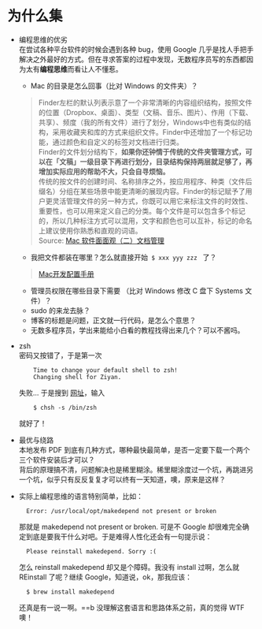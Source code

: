 # 为什么集

* 编程思维的优劣  
在尝试各种平台软件的时候会遇到各种 bug，使用 Google 几乎是找人手把手解决之外最好的方式。但在寻求答案的过程中发现，无数程序员写的东西都因为太有**编程思维**而看让人不懂惹。  
	* Mac 的目录是怎么回事（比对 Windows 的文件夹）？
	> Finder左栏的默认列表示意了一个非常清晰的内容组织结构，按照文件的位置（Dropbox、桌面）、类型（文稿、音乐、图片）、作用（下载、共享）、频度（我的所有文件）进行了划分，Windows中也有类似的结构，采用收藏夹和库的方式来组织文件。Finder中还增加了一个标记功能，通过颜色和自定义的标签对文档进行归类。  
Finder的文件划分结构下，**如果你还钟情于传统的文件夹管理方式，可以在「文稿」一级目录下再进行划分，目录结构保持两层就足够了，再增加实际应用的帮助不大，只会自寻烦恼。**  
传统的按文件的创建时间、名称排序之外，按应用程序、种类（文件后缀名）分组在某些场景中能更清晰的展现内容。Finder的标记赋予了用户更灵活管理文件的另一种方式，你既可以用它来标注文件的时效性、重要性，也可以用来定义自己的分类。每个文件是可以包含多个标记的，所以几种标注方式可以混用，文字和颜色也可以互补，标记的命名上建议使用你熟悉和直观的词语。  
Source: [Mac 软件面面观（二）文档管理](http://www.jianshu.com/p/0237546964af)  

	* 我把文件都装在哪里？怎么就直接开始`  $ xxx yyy zzz  ` 了？  
	> [Mac开发配置手册](http://aaaaaashu.gitbooks.io/mac-dev-setup/content/)
	* 管理员权限在哪些目录下需要 （比对 Windows 修改 C 盘下 Systems 文件）？  
	* sudo 的来龙去脉？  
	* 博客的标题是问题，正文就一行代码，是怎么个意思？  
	* 无数多程序员，学出来能给小白看的教程找得出来几个？可以不酱吗。    

* zsh  
密码又按错了，于是第一次
   
          Time to change your default shell to zsh!
          Changing shell for Ziyan.
          
   失败...  于是搜到 [网址](http://osxdaily.com/2012/03/21/change-shell-mac-os-x/)，输入

          $ chsh -s /bin/zsh

   就好了！  
   

* 最优与绕路  
本地发布 PDF 到底有几种方式，哪种最快最简单，是否一定要下载一个两个三个软件安装后才可以？  
背后的原理搞不清，问题解决也是稀里糊涂。稀里糊涂度过一个坑，再跳进另一个坑，似乎只有反反复复才可以终有一天知道，噢，原来是这样？  

* 实际上编程思维的语言特别简单，比如：
   
        Error: /usr/local/opt/makedepend not present or broken
   
   那就是 makedepend not present or broken. 可是不 Google 却很难完全确定到底是要我干什么对吧。于是难得人性化还会有一句提示说：
    
        Please reinstall makedepend. Sorry :(
       
   怎么 reinstall makedepend 却又是个障碍。我没有 install 过啊，怎么就 REinstall 了呢？继续 Google，知道说，ok，那我应该：
   
        $ brew install makedepend
        
   还真是有一说一啊。==b 没理解这套语言和思路体系之前，真的觉得 WTF 噢！
      

